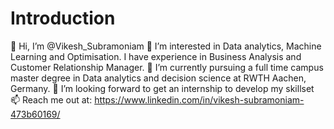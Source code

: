 # Introduction
👋 Hi, I’m @Vikesh_Subramoniam 👀 I’m interested in Data analytics, Machine Learning and Optimisation. I have experience in Business Analysis and Customer Relationship Manager. 🌱 I’m currently pursuing a full time campus master degree in Data analytics and decision science at RWTH Aachen, Germany. 💞️ I’m looking forward to get an internship to develop my skillset 📫 Reach me out at: https://www.linkedin.com/in/vikesh-subramoniam-473b60169/ 
